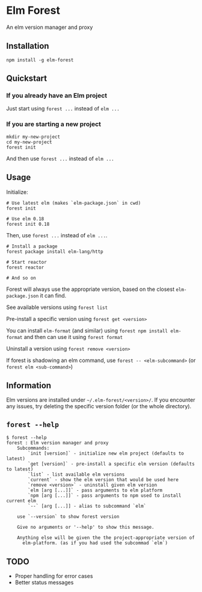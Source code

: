 # Elm Forest

An elm version manager and proxy

## Installation

`npm install -g elm-forest`


## Quickstart

### If you already have an Elm project

Just start using `forest ...` instead of `elm ...`

### If you are starting a new project

```
mkdir my-new-project
cd my-new-project
forest init
```

And then use `forest ...` instead of `elm ...`

## Usage

Initialize:

```
# Use latest elm (makes `elm-package.json` in cwd)
forest init

# Use elm 0.18
forest init 0.18
```

Then, use `forest ...` instead of `elm ...`.

```
# Install a package
forest package install elm-lang/http

# Start reactor
forest reactor

# And so on
```

Forest will always use the appropriate version, based on the closest `elm-package.json` it can find.

See available versions using `forest list`

Pre-install a specific version using `forest get <version>`

You can install `elm-format` (and similar) using `forest npm install elm-format` and then can use it using `forest format`

Uninstall a version using `forest remove <version>`

If forest is shadowing an elm command, use `forest -- <elm-subcommand>` (or `forest elm <sub-command>`)

## Information

Elm versions are installed under `~/.elm-forest/<version>/`. If you encounter any issues, try deleting the specific version folder (or the whole directory).

## `forest --help`

```
$ forest --help
forest : Elm version manager and proxy
    Subcommands:
        `init [version]` - initialize new elm project (defaults to latest)
        `get [version]` - pre-install a specific elm version (defaults to latest)
        `list` - list available elm versions
        `current` - show the elm version that would be used here
        `remove <version>` - uninstall given elm version
        `elm [arg [...]]` - pass arguments to elm platform
        `npm [arg [...]]` - pass arguments to npm used to install current elm
        `--` [arg [...]] - alias to subcommand `elm`

    use `--version` to show forest version

    Give no arguments or '--help' to show this message.

    Anything else will be given the the project-appropriate version of
      elm-platform. (as if you had used the subcommad `elm`)
```

## TODO

* Proper handling for error cases
* Better status messages
